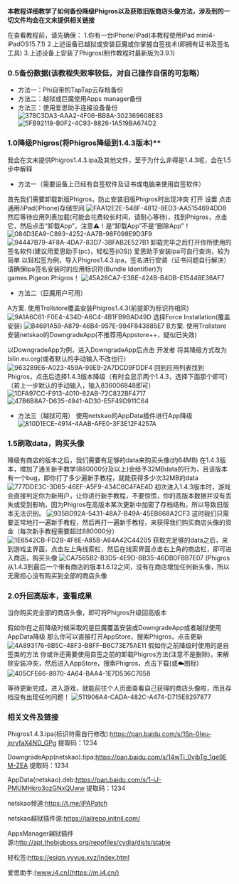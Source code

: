 **本教程详细教学了如何备份降级Phigros以及获取旧版商店头像方法，涉及到的一切文件均会在文末提供相关链接**

在查看教程前，请先确保：
1.你有一台iPhone/iPad(本教程使用iPad mini4-iPadOS15.7.1)
2.上述设备已越狱或安装巨魔或你掌握自签技术(即拥有证书及签名工具)
3.上述设备上安装了Phigros(制作教程时最新版为3.9.1)

### 0.5备份数据(该教程失败率较低，对自己操作自信的可忽略）

* 方法一：Phi自带的TapTap云存档备份
* 方法二：越狱或巨魔使用Apps manager备份
* 方法三：使用爱思助手连接设备备份
![378C3DA3-AAA2-4F06-BB8A-302369608E83](https://github.com/user-attachments/assets/f7a4302e-4ff8-4930-889a-cb6cd5b24948)
![5FB92118-B0F2-4C93-8826-1A519BA674D2](https://github.com/user-attachments/assets/a90fceff-cc81-448d-b014-2f54136c0572)

### 1.0降级Phigros(将Phigros降级到1.4.3版本)**

我会在文末提供Phigros1.4.3.ipa及其他文件，至于为什么非得是1.4.3呢，会在1.5步中解释

* 方法一（需要设备上已经有自签软件及证书或电脑来使用自签软件）

首先我们需要卸载新版Phigros，防止安装旧版Phigros时出现冲突
打开 设置 点击通用/iPad(iPhone)存储空间
![FAA12E2E-548F-4812-8ED3-AA5154694DD8](https://github.com/user-attachments/assets/ee67938c-30ab-404e-b40a-7578ca4ce037)
然后等待应用列表加载(可能会花费较长时间，请耐心等待)，找到Phigros，点击它，然后点击“卸载App”，注意⚠️！是“卸载App”不是“删除App”！
![084D3EA9-C893-4252-AA7B-98F098E9D3F9](https://github.com/user-attachments/assets/ee160e93-b03e-4996-9ae6-4a88c3e9ff2f)
![94447B79-4F8A-4DA7-83D7-3BFAB2E527B1](https://github.com/user-attachments/assets/b287d8b6-b32b-49ca-9052-963adb1ec6bb)
卸载完毕之后打开你所使用的签名软件(建议用爱思助手(pc)，轻松签(iOS))
爱思助手安装ipa可自行查询，较为简单
以轻松签为例，导入Phigros1.4.3.ipa，签名进行安装（证书问题自行解决）请确保ipa签名安装时的应用标识符(Bundle Identifier)为games.Pigeon.Phigros！
![45A28CA7-E3BE-424B-B4DB-E15448E36AF7](https://github.com/user-attachments/assets/ebbbaba8-33f1-42c9-a930-561675b04c48)
* 方法二（巨魔用户可用）

A方案.
使用Trollstore覆盖安装Phigros1.4.3(前提即为标识符相同)
![9A1A6C61-F0E4-434D-A6C4-4B1FB9BAD49D](https://github.com/user-attachments/assets/bbf56f52-f748-4e50-b934-07a9cb55fe89)
选择Force Installation(覆盖安装)
![B4691A59-A879-46B4-957E-994F843885E7](https://github.com/user-attachments/assets/08538140-3449-46c9-8c28-d2dd1290cb36)
B方案.
使用Trollstore安装netskao的DowngradeApp(不推荐用Appstore++，疑似已失效)

以DowngradeApp为例，进入DowngradeApp后点击 开发者 
将其降级方式改为bilin.eu.org(或者默认的手动输入不改也行）
![963289E6-A023-459A-99E9-2A7DCD9FDDF4](https://github.com/user-attachments/assets/13052c6d-c831-4ecf-930c-971560adb08b)
回到应用列表找到Phigros，点击后选择1.4.3版本降级（有时会显示两个1.4.3，选择下面那个即可）（若上一步默认的手动输入，输入836006848即可）
![1DFA97CC-F913-4010-82AB-72C832BF4717](https://github.com/user-attachments/assets/c518c1a1-8428-4759-a205-e9c0e9b6f5b3)
![47B6B8A7-D635-4941-AD30-E5F49D911C64](https://github.com/user-attachments/assets/f16caa33-ab81-49b3-b8fe-6eb417304448)
* 方法三（越狱可用）
使用netskao的AppData插件进行App降级
![810D1ECE-4914-4AAB-AFE0-3F3E12F4257A](https://github.com/user-attachments/assets/8ecfac06-a83f-45e1-b42a-a40bb86e3770)

### 1.5刷取data，购买头像

降级有商店的版本之后，我们需要有足够的data来购买头像(约64MB)
在1.4.3版本，增加了通关新手教学(880000分及以上)会给予32MBdata的行为，且该版本有一个bug，即你打了多少遍新手教程，就能获得多少次32MB的data
![777DDE3C-3D85-46EF-A5F9-434C6C4FAE4D](https://github.com/user-attachments/assets/386f0434-a684-4ad1-8577-ebe7fa61bdb1)
初次进入1.4.3版本时，游戏会直接判定你为新用户，让你进行新手教程，不要惊慌，你的高版本数据并没有丢失或受到影响，因为Phigros在高版本某次更新中加密了存档结构，所以导致旧版本无法识别。
![935BD92A-5431-48A7-B49A-45EB668A2CF3](https://github.com/user-attachments/assets/ca5c2e12-a8d3-43e7-91e9-40f107726004)
这时我们只需要正常地打一遍新手教程，然后再打一遍新手教程，来获得我们购买商店头像的资金（每次新手教程需要超过880000分）
![1E6542CB-FD28-4F6E-A85B-A64A42C44205](https://github.com/user-attachments/assets/0fd5ae3d-a3b3-4847-ab7e-76836cacbc1a)
获取完足够的data之后，来到游戏主界面，点击左上角线索栏，然后在线索界面点击右上角的商店栏，即可进入商店，购买头像
![CA7565B2-B3D5-4E9D-BB35-46DB0FBB7E07](https://github.com/user-attachments/assets/f93d5ee7-6a27-45ae-87a4-ee78651aee80)
(Phigros从1.4.3到最后一个带有商店的版本1.6.12之间，没有在商店增加任何新头像，所以无需担心没有购买到全部的商店头像

### 2.0升回高版本，查看成果

当你购买完全部的商店头像，即可将Phigros升级回高版本

假如你在之前降级时候采取的是巨魔覆盖安装或DowngradeApp或者越狱使用AppData降级
那么你可以直接打开AppStore，搜索Phigros，点击更新
![4A893176-6B5C-48F3-B8FF-B6C73E75AE11](https://github.com/user-attachments/assets/d36c6e3b-a725-485d-a9ee-176000574a72)
假如你之前降级时使用的是自签类的方法
你或许还需要使用自签之前的卸载Phigros方法(注意不是删除)，来解除安装冲突，然后进入AppStore，搜索Phigros，点击下载(或☁️图标)
![405CFE66-8970-4A64-BAA4-1E7D536C7658](https://github.com/user-attachments/assets/4d1b1897-957a-4e99-b8b3-45b11720a7d3)

等待更新完成，进入游戏，就能前往个人页面查看自己获得的商店头像啦，而且存档没有出现任何问题！
![511906A4-CADA-482C-A474-D715E8297877](https://github.com/user-attachments/assets/6ccdead6-f402-4aeb-b3b8-1f850576257d)

### 相关文件及链接
Phigros1.4.3.ipa(标识符需自行修改):https://pan.baidu.com/s/1Sn-0Ieu-jnryfaX4ND_GPg 提取码：1234

DowngradeApp(netskao).tipa:https://pan.baidu.com/s/14wTi_0vjbTg_1qe9EM-ZEA 提取码：1234

AppData(netskao).deb:https://pan.baidu.com/s/1-iJ-PMUMHkro3ozGNxQUww 提取码：1234

netskao频道:https://t.me/IPAPatch

netskao越狱插件源:https://jailrepo.initnil.com/

AppsManager越狱插件源:http://apt.thebigboss.org/repofiles/cydia/dists/stable

轻松签:https://esign.yyyue.xyz/index.html

爱思助手:[www.i4.cn](https://m.i4.cn/)
